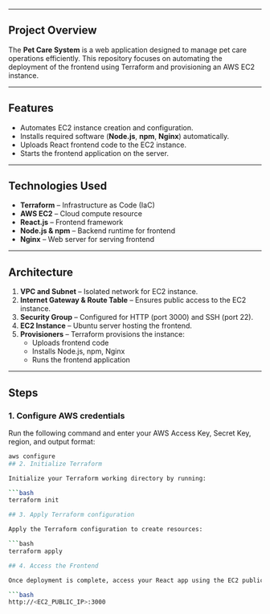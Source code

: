 

---

## Project Overview
The **Pet Care System** is a web application designed to manage pet care operations efficiently. This repository focuses on automating the deployment of the frontend using Terraform and provisioning an AWS EC2 instance.

---

## Features
- Automates EC2 instance creation and configuration.
- Installs required software (**Node.js**, **npm**, **Nginx**) automatically.
- Uploads React frontend code to the EC2 instance.
- Starts the frontend application on the server.

---

## Technologies Used
- **Terraform** – Infrastructure as Code (IaC)
- **AWS EC2** – Cloud compute resource
- **React.js** – Frontend framework
- **Node.js & npm** – Backend runtime for frontend
- **Nginx** – Web server for serving frontend

---

## Architecture
1. **VPC and Subnet** – Isolated network for EC2 instance.
2. **Internet Gateway & Route Table** – Ensures public access to the EC2 instance.
3. **Security Group** – Configured for HTTP (port 3000) and SSH (port 22).
4. **EC2 Instance** – Ubuntu server hosting the frontend.
5. **Provisioners** – Terraform provisions the instance:
   - Uploads frontend code
   - Installs Node.js, npm, Nginx
   - Runs the frontend application

---

## Steps

### 1. Configure AWS credentials

Run the following command and enter your AWS Access Key, Secret Key, region, and output format:

```bash
aws configure
## 2. Initialize Terraform

Initialize your Terraform working directory by running:

```bash
terraform init

## 3. Apply Terraform configuration

Apply the Terraform configuration to create resources:

```bash
terraform apply

## 4. Access the Frontend

Once deployment is complete, access your React app using the EC2 public IP on port 3000:

```bash
http://<EC2_PUBLIC_IP>:3000
